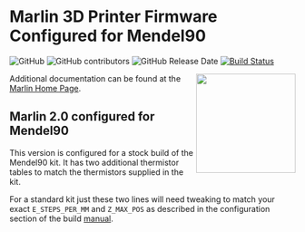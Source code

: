 # Marlin 3D Printer Firmware Configured for Mendel90

![GitHub](https://img.shields.io/github/license/marlinfirmware/marlin.svg)
![GitHub contributors](https://img.shields.io/github/contributors/marlinfirmware/marlin.svg)
![GitHub Release Date](https://img.shields.io/github/release-date/marlinfirmware/marlin.svg)
[![Build Status](https://github.com/MarlinFirmware/Marlin/workflows/CI/badge.svg?branch=bugfix-2.0.x)](https://github.com/MarlinFirmware/Marlin/actions)

<img align="right" width=175 src="buildroot/share/pixmaps/logo/marlin-250.png" />

Additional documentation can be found at the [Marlin Home Page](https://marlinfw.org/).


## Marlin 2.0 configured for Mendel90

This version is configured for a stock build of the Mendel90 kit. It has two additional thermistor tables to match the thermistors supplied in the kit. 

For a standard kit just these two lines will need tweaking to match your exact `E_STEPS_PER_MM` and `Z_MAX_POS` as described in the configuration section of the build [manual](https://github.com/nophead/Mendel90/blob/master/dibond/manual/Mendel90_Dibond.pdf).

